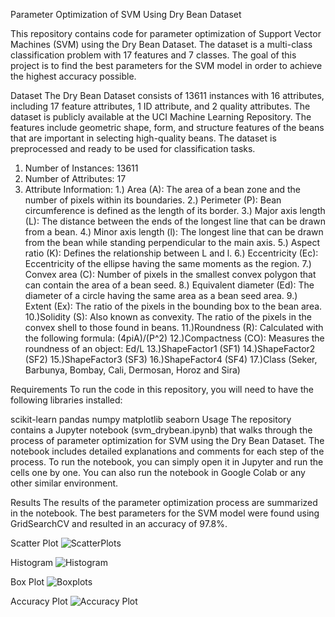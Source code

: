 Parameter Optimization of SVM Using Dry Bean Dataset

This repository contains code for parameter optimization of Support Vector Machines (SVM) using the Dry Bean Dataset. The dataset is a multi-class classification problem with 17 features and 7 classes. The goal of this project is to find the best parameters for the SVM model in order to achieve the highest accuracy possible.

Dataset
The Dry Bean Dataset consists of 13611 instances with 16 attributes, including 17 feature attributes, 1 ID attribute, and 2 quality attributes. The dataset is publicly available at the UCI Machine Learning Repository. The features include geometric shape, form, and structure features of the beans that are important in selecting high-quality beans. The dataset is preprocessed and ready to be used for classification tasks.

1. Number of Instances: 13611
2. Number of Attributes: 17
3. Attribute Information:
1.) Area (A): The area of a bean zone and the number of pixels within its boundaries.
2.) Perimeter (P): Bean circumference is defined as the length of its border.
3.) Major axis length (L): The distance between the ends of the longest line that can be drawn from a bean.
4.) Minor axis length (l): The longest line that can be drawn from the bean while standing perpendicular to the main axis.
5.) Aspect ratio (K): Defines the relationship between L and l.
6.) Eccentricity (Ec): Eccentricity of the ellipse having the same moments as the region.
7.) Convex area (C): Number of pixels in the smallest convex polygon that can contain the area of a bean seed.
8.) Equivalent diameter (Ed): The diameter of a circle having the same area as a bean seed area.
9.) Extent (Ex): The ratio of the pixels in the bounding box to the bean area.
10.)Solidity (S): Also known as convexity. The ratio of the pixels in the convex shell to those found in beans.
11.)Roundness (R): Calculated with the following formula: (4piA)/(P^2)
12.)Compactness (CO): Measures the roundness of an object: Ed/L
13.)ShapeFactor1 (SF1)
14.)ShapeFactor2 (SF2)
15.)ShapeFactor3 (SF3)
16.)ShapeFactor4 (SF4)
17.)Class (Seker, Barbunya, Bombay, Cali, Dermosan, Horoz and Sira)

Requirements
To run the code in this repository, you will need to have the following libraries installed:

scikit-learn
pandas
numpy
matplotlib
seaborn
Usage
The repository contains a Jupyter notebook (svm_drybean.ipynb) that walks through the process of parameter optimization for SVM using the Dry Bean Dataset. The notebook includes detailed explanations and comments for each step of the process.
To run the notebook, you can simply open it in Jupyter and run the cells one by one. You can also run the notebook in Google Colab or any other similar environment.

Results
The results of the parameter optimization process are summarized in the notebook. The best parameters for the SVM model were found using GridSearchCV and resulted in an accuracy of 97.8%.

Scatter Plot
![ScatterPlots](https://github.com/sanchibatra/Parameter--Optimization--of--SVM/assets/135516556/f3324d11-7eb5-4cdf-b433-a7de461d2d51)


Histogram
![Histogram](https://github.com/sanchibatra/Parameter--Optimization--of--SVM/assets/135516556/930d8a28-4c0c-43fa-bb56-a32b2a5c7912)


Box Plot
![Boxplots](https://github.com/sanchibatra/Parameter--Optimization--of--SVM/assets/135516556/3136e291-33de-46ee-a7f7-706ef043c8dd)


Accuracy Plot
![Accuracy Plot](https://github.com/sanchibatra/Parameter--Optimization--of--SVM/assets/135516556/8ca26632-6883-4abf-9460-e6f4a3aabfa3)

